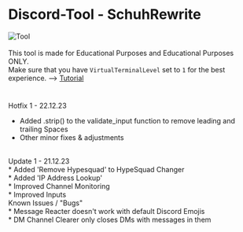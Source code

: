 # Discord-Tool - SchuhRewrite
![Tool](https://schuh.wtf/resources/images/rewrite.png)
<br><br>
This tool is made for Educational Purposes and Educational Purposes ONLY.<br>
Make sure that you have `VirtualTerminalLevel` set to `1` for the best experience. --> [Tutorial](https://www.youtube.com/watch?v=HeJOyEw3RtM)
#
Hotfix 1 - 22.12.23
* Added .strip() to the validate_input function to remove leading and trailing Spaces
* Other minor fixes & adjustments
<br>
Update 1 - 21.12.23<br>
* Added 'Remove Hypesquad' to HypeSquad Changer<br>
* Added 'IP Address Lookup'<br>
* Improved Channel Monitoring<br>
* Improved Inputs
<br>
Known Issues / "Bugs"<br>
* Message Reacter doesn't work with default Discord Emojis<br>
* DM Channel Clearer only closes DMs with messages in them
